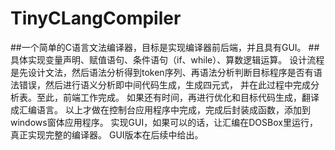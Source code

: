 ﻿# TinyCLangCompiler
##一个简单的C语言文法编译器，目标是实现编译器前后端，并且具有GUI。
##具体实现变量声明、赋值语句、条件语句（if、while）、算数逻辑运算。
  设计流程是先设计文法，然后语法分析得到token序列、再语法分析判断目标程序是否有语法错误，然后进行语义分析即中间代码生成，生成四元式，
  并在此过程中完成分析表。至此，前端工作完成。
  如果还有时间，再进行优化和目标代码生成，翻译成汇编语言。
  以上才做在控制台应用程序中完成，完成后封装成函数，添加到windows窗体应用程序。
  实现GUI，如果可以的话，让汇编在DOSBox里运行，真正实现完整的编译器。
  GUI版本在后续中给出。